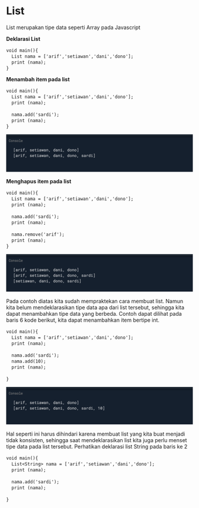 # List

List merupakan tipe data seperti Array pada Javascript

**Deklarasi List**

```text
void main(){
  List nama = ['arif','setiawan','dani','dono'];
  print (nama);   
}
```

**Menambah item pada list**

```text
void main(){
  List nama = ['arif','setiawan','dani','dono'];
  print (nama);
    
  nama.add('sardi');
  print (nama);
}
```

![](../.gitbook/assets/image%20%285%29.png)

**Menghapus item pada list**

```text
void main(){
  List nama = ['arif','setiawan','dani','dono'];
  print (nama);
    
  nama.add('sardi');
  print (nama);
  
  nama.remove('arif');
  print (nama);
}
```

![](../.gitbook/assets/image%20%284%29.png)

Pada contoh diatas kita sudah mempraktekan cara membuat list. Namun kita belum mendeklarasikan tipe data apa dari list tersebut, sehingga kita dapat menambahkan tipe data yang berbeda. Contoh dapat dilihat pada baris 6 kode berikut, kita dapat menambahkan item bertipe int.

```text
void main(){
  List nama = ['arif','setiawan','dani','dono'];
  print (nama);
    
  nama.add('sardi');
  nama.add(10);
  print (nama);
  
}
```

![](../.gitbook/assets/image%20%283%29.png)

Hal seperti ini harus dihindari karena membuat list yang kita buat menjadi tidak konsisten, sehingga saat mendeklarasikan list kita juga perlu menset tipe data pada list tersebut. Perhatikan deklarasi list String pada baris ke 2

```text
void main(){
  List<String> nama = ['arif','setiawan','dani','dono'];
  print (nama);
    
  nama.add('sardi');
  print (nama);
  
}
```







